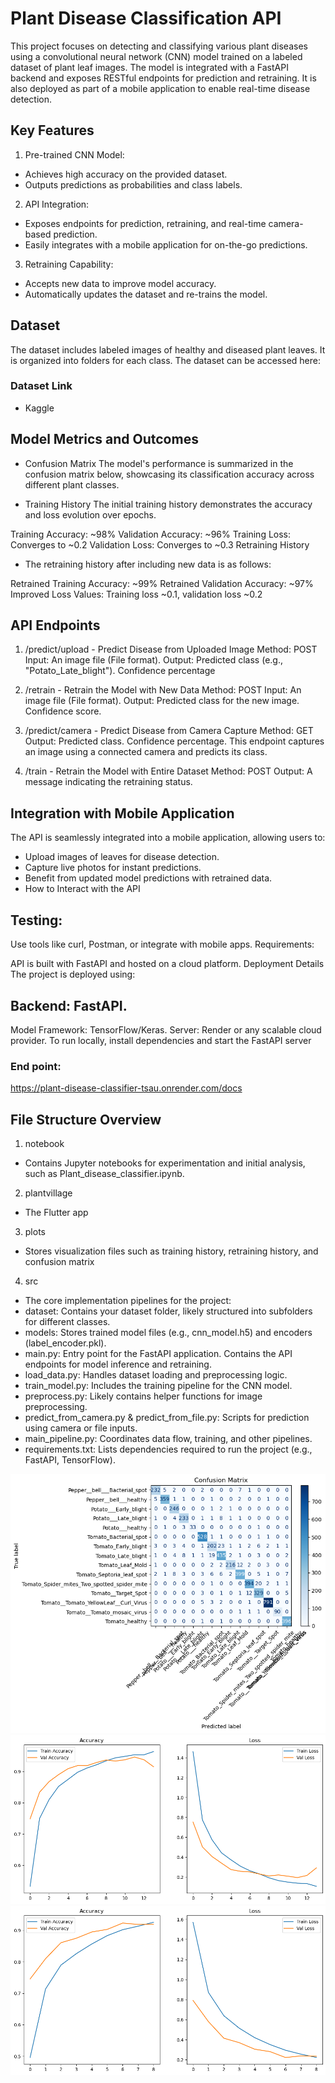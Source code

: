 # Plant Disease Classification API
This project focuses on detecting and classifying various plant diseases using a convolutional neural network (CNN) model trained on a labeled dataset of plant leaf images. The model is integrated with a FastAPI backend and exposes RESTful endpoints for prediction and retraining. It is also deployed as part of a mobile application to enable real-time disease detection.

## Key Features
1. Pre-trained CNN Model:

- Achieves high accuracy on the provided dataset.
- Outputs predictions as probabilities and class labels.

2. API Integration:

- Exposes endpoints for prediction, retraining, and real-time camera-based prediction.
- Easily integrates with a mobile application for on-the-go predictions.

3. Retraining Capability:

- Accepts new data to improve model accuracy.
- Automatically updates the dataset and re-trains the model.

## Dataset
The dataset includes labeled images of healthy and diseased plant leaves. It is organized into folders for each class. The dataset can be accessed here:

### Dataset Link
- Kaggle

## Model Metrics and Outcomes
- Confusion Matrix
The model's performance is summarized in the confusion matrix below, showcasing its classification accuracy across different plant classes.


- Training History
The initial training history demonstrates the accuracy and loss evolution over epochs.


Training Accuracy: ~98%
Validation Accuracy: ~96%
Training Loss: Converges to ~0.2
Validation Loss: Converges to ~0.3
Retraining History

- The retraining history after including new data is as follows:


Retrained Training Accuracy: ~99%
Retrained Validation Accuracy: ~97%
Improved Loss Values: Training loss ~0.1, validation loss ~0.2

## API Endpoints

1. /predict/upload - Predict Disease from Uploaded Image
Method: POST
Input: An image file (File format).
Output:
Predicted class (e.g., "Potato_Late_blight").
Confidence percentage

2. /retrain - Retrain the Model with New Data
Method: POST
Input: An image file (File format).
Output:
Predicted class for the new image.
Confidence score.

3. /predict/camera - Predict Disease from Camera Capture
Method: GET
Output:
Predicted class.
Confidence percentage.
This endpoint captures an image using a connected camera and predicts its class.

4. /train - Retrain the Model with Entire Dataset
Method: POST
Output: A message indicating the retraining status.


## Integration with Mobile Application
The API is seamlessly integrated into a mobile application, allowing users to:

- Upload images of leaves for disease detection.
- Capture live photos for instant predictions.
- Benefit from updated model predictions with retrained data.
- How to Interact with the API

## Testing:

Use tools like curl, Postman, or integrate with mobile apps.
Requirements:

API is built with FastAPI and hosted on a cloud platform.
Deployment Details
The project is deployed using:

## Backend: FastAPI.
Model Framework: TensorFlow/Keras.
Server: Render or any scalable cloud provider.
To run locally, install dependencies and start the FastAPI server

### End point:
https://plant-disease-classifier-tsau.onrender.com/docs


## File Structure Overview
1. notebook
- Contains Jupyter notebooks for experimentation and initial analysis, such as Plant_disease_classifier.ipynb.
2. plantvillage
- The Flutter app
3. plots
- Stores visualization files such as training history, retraining history, and confusion matrix
4. src
- The core implementation pipelines for the project:
- dataset: Contains your dataset folder, likely structured into subfolders for different classes.
- models: Stores trained model files (e.g., cnn_model.h5) and encoders (label_encoder.pkl).
- main.py: Entry point for the FastAPI application. Contains the API endpoints for model inference and retraining.
- load_data.py: Handles dataset loading and preprocessing logic.
- train_model.py: Includes the training pipeline for the CNN model.
- preprocess.py: Likely contains helper functions for image preprocessing.
- predict_from_camera.py & predict_from_file.py: Scripts for prediction using camera or file inputs.
- main_pipeline.py: Coordinates data flow, training, and other pipelines.
- requirements.txt: Lists dependencies required to run the project (e.g., FastAPI, TensorFlow).

![Confusion Matrix](./plots/plant_coff_max.png)
![Training History](./plots/plant_train_hist.png)
![Retraining History](./plots/plant_retrain_hist.png)